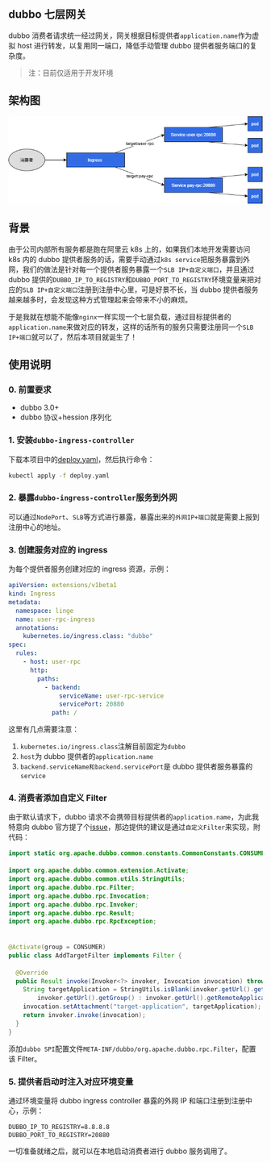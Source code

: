 ## dubbo 七层网关

dubbo 消费者请求统一经过网关，网关根据目标提供者`application.name`作为虚拟 host 进行转发，以复用同一端口，降低手动管理 dubbo 提供者服务端口的复杂度。

> 注：目前仅适用于开发环境

## 架构图

![](.docs/imgs/flow.drawio.png)

## 背景

由于公司内部所有服务都是跑在阿里云 k8s 上的，如果我们本地开发需要访问 k8s 内的 dubbo 提供者服务的话，需要手动通过`k8s service`把服务暴露到外网，我们的做法是针对每一个提供者服务暴露一个`SLB IP+自定义端口`，并且通过 dubbo 提供的`DUBBO_IP_TO_REGISTRY`和`DUBBO_PORT_TO_REGISTRY`环境变量来把对应的`SLB IP+自定义端口`注册到注册中心里，可是好景不长，当 dubbo 提供者服务越来越多时，会发现这种方式管理起来会带来不小的麻烦。

于是我就在想能不能像`nginx`一样实现一个七层负载，通过目标提供者的`application.name`来做对应的转发，这样的话所有的服务只需要注册同一个`SLB IP+端口`就可以了，然后本项目就诞生了！

## 使用说明

### 0. 前置要求

- dubbo 3.0+
- dubbo 协议+hession 序列化

### 1. 安装`dubbo-ingress-controller`

下载本项目中的[deploy.yaml](./deploy.yaml)，然后执行命令：

```sh
kubectl apply -f deploy.yaml
```

### 2. 暴露`dubbo-ingress-controller`服务到外网

可以通过`NodePort`、`SLB`等方式进行暴露，暴露出来的`外网IP+端口`就是需要上报到注册中心的地址。

### 3. 创建服务对应的 ingress

为每个提供者服务创建对应的 ingress 资源，示例：

```yaml
apiVersion: extensions/v1beta1
kind: Ingress
metadata:
  namespace: linge
  name: user-rpc-ingress
  annotations:
    kubernetes.io/ingress.class: "dubbo"
spec:
  rules:
    - host: user-rpc
      http:
        paths:
          - backend:
              serviceName: user-rpc-service
              servicePort: 20880
            path: /
```

这里有几点需要注意：

1. `kubernetes.io/ingress.class`注解目前固定为`dubbo`
2. `host`为 dubbo 提供者的`application.name`
3. `backend.serviceName和backend.servicePort`是 dubbo 提供者服务暴露的`service`

### 4. 消费者添加自定义 Filter

由于默认请求下，dubbo 请求不会携带目标提供者的`application.name`，为此我特意向 dubbo 官方提了个[issue](https://github.com/apache/dubbo/issues/9251)，那边提供的建议是通过`自定义Filter`来实现，附代码：

```java
import static org.apache.dubbo.common.constants.CommonConstants.CONSUMER;

import org.apache.dubbo.common.extension.Activate;
import org.apache.dubbo.common.utils.StringUtils;
import org.apache.dubbo.rpc.Filter;
import org.apache.dubbo.rpc.Invocation;
import org.apache.dubbo.rpc.Invoker;
import org.apache.dubbo.rpc.Result;
import org.apache.dubbo.rpc.RpcException;


@Activate(group = CONSUMER)
public class AddTargetFilter implements Filter {

  @Override
  public Result invoke(Invoker<?> invoker, Invocation invocation) throws RpcException {
    String targetApplication = StringUtils.isBlank(invoker.getUrl().getRemoteApplication()) ?
        invoker.getUrl().getGroup() : invoker.getUrl().getRemoteApplication();
    invocation.setAttachment("target-application", targetApplication);
    return invoker.invoke(invocation);
  }
}
```

添加`dubbo SPI`配置文件`META-INF/dubbo/org.apache.dubbo.rpc.Filter`，配置该 Filter。

### 5. 提供者启动时注入对应环境变量

通过环境变量将 dubbo ingress controller 暴露的外网 IP 和端口注册到注册中心，示例：

```
DUBBO_IP_TO_REGISTRY=8.8.8.8
DUBBO_PORT_TO_REGISTRY=20880
```

一切准备就绪之后，就可以在本地启动消费者进行 dubbo 服务调用了。
